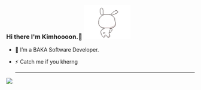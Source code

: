 ### Hi there I'm Kimhoooon.👋 <img height=90 src="https://github.com/kimkimhun3/Dark-Portfolio/blob/master/kim.gif"/>
- 🤔 I’m a BAKA Software Developer.
- ⚡ Catch me if you kherng

  ---
<!--
**kimkimhun3/kimkimhun3** is a ✨ _special_ ✨ repository because its `README.md` (this file) appears on your GitHub profile.

Here are some ideas to get you started:

- 🔭 I’m currently working on ...
- 🌱 I’m currently learning ...
- 👯 I’m looking to collaborate on ...
- 🤔 I’m looking for help with ...
- 💬 Ask me about ...
- 📫 How to reach me: ...
- 😄 Pronouns: ...
- ⚡ Fun fact: ...
-->
<img height=200 src="https://github-readme-stats.vercel.app/api/top-langs/?username=kimkimhun3&layout=compact&theme=dark" />

